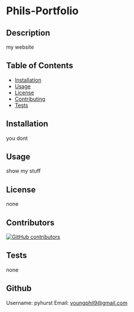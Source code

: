 
# Phils-Portfolio

## Description

my website

## Table of Contents

- [Installation](#installation)
- [Usage](#usage)
- [License](#license)
- [Contributing](#contributing)
- [Tests](#tests)

## Installation

you dont

## Usage

show my stuff

## License

none

## Contributors

[![GitHub contributors](https://img.shields.io/github/contributors/pyhurst/Phils-Portfolio)](https://GitHub.com/pyhurst/Phils-Portfolio/graphs/contributors/)

## Tests

none

## Github

Username: pyhurst
Email: youngphil9@gmail.com
